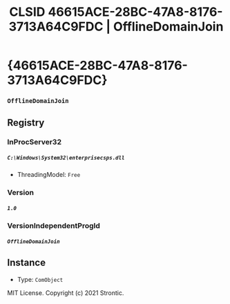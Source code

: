 ﻿---
title: "CLSID 46615ACE-28BC-47A8-8176-3713A64C9FDC | OfflineDomainJoin"
excerpt: What is COM-Object CLSID 46615ACE-28BC-47A8-8176-3713A64C9FDC?
---

# {46615ACE-28BC-47A8-8176-3713A64C9FDC}

### `OfflineDomainJoin`

## Registry


### InProcServer32

##### `C:\Windows\System32\enterprisecsps.dll`
* ThreadingModel: `Free`

### Version

##### `1.0`

### VersionIndependentProgId

##### `OfflineDomainJoin`

## Instance

* Type: `ComObject`

MIT License. Copyright (c) 2021 Strontic.


